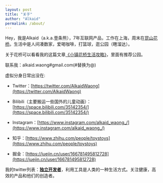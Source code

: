 ```yaml
---
layout: post
title: "关于"
author: "Alkaid"
permalink: /about/
---
```



Hey，我是Alkaid（a.k.a.壹条熊），7年互联网产品，工作在上海，周末在[昆山花桥](https://baike.baidu.com/item/%E8%8A%B1%E6%A1%A5%E9%95%87/2722997)。生活中是人间凑数家，爱喝咖啡，打篮球，逛公园（瞎溜达）。

关于花桥可以看看我的这篇文章[《小镇花桥生活攻略》](https://www.ifoz.net/2022-12-04/All-things-i-know-about-huaqiao)，里面有推荐公园。

联系我：alkaid.waong#gmail.com(#替换为@)

虚拟分身日常出没在:

- Twitter：[https://twitter.com/AlkaidWaong](https://twitter.com/AlkaidWaong)

- Bilibili（主要搬运一些国外的儿童动画）：[https://space.bilibili.com/35142354/](https://space.bilibili.com/35142354/)

- Instagram：[https://www.instagram.com/alkaid_waong_/](https://www.instagram.com/alkaid_waong_/)

- 知乎：[https://www.zhihu.com/people/toystoys](https://www.zhihu.com/people/toystoys)

- 掘金：[https://juejin.cn/user/166781495812728](https://juejin.cn/user/166781495812728)




我的twitter列表：**[独立开发者](https://twitter.com/i/lists/1216990835155169280)**，利用工具是人类的一种生活方式。关注健康，高效的产品和他们的创造者。



